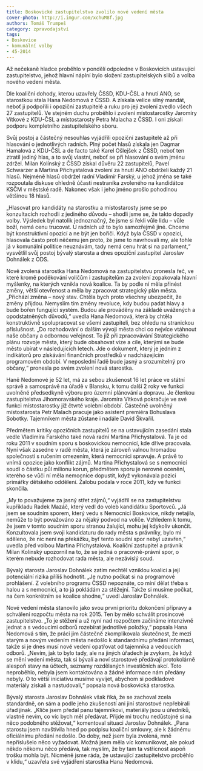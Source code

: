 ```yaml
---
title: Boskovické zastupitelstvo zvolilo nové vedení města
cover-photo: http://i.imgur.com/xchuM8f.jpg
authors: Tomáš Trumpeš
category: zpravodajství
tags:
- Boskovice
- komunální volby
- 45-2014
---
```


Až nečekaně hladce proběhlo v pondělí odpoledne v Boskovicích ustavující zastupitelstvo, jehož hlavní náplní bylo složení zastupitelských slibů a volba nového vedení města.

Dle koaliční dohody, kterou uzavřely ČSSD, KDU-ČSL a hnutí ANO, se starostkou stala Hana Nedomová z ČSSD. A získala velice silný mandát, neboť ji podpořili i opoziční zastupitelé a ruku pro její zvolení zvedlo všech 27 zastupitelů. Ve stejném duchu proběhlo i zvolení místostarostky Jaromíry Vítkové z KDU-ČSL a místostarosty Petra Malacha z ČSSD. I oni získali podporu kompletního zastupitelského sboru.

Svůj postoj a částečný nesouhlas vyjádřili opoziční zastupitelé až při hlasování o jednotlivých radních. Plný počet hlasů získala jen Dagmar Hamalová z KDU-ČSL a de facto také Karel Ošlejšek z ČSSD, neboť ten ztratil jediný hlas, a to svůj vlastní, neboť se při hlasování o svém jménu zdržel. Milan Kolínský z ČSSD získal důvěru 22 zastupitelů, Pavel Schwarzer a Martina Přichystalová zvolení za hnutí ANO obdrželi každý 21 hlasů. Nejméně hlasů obdržel radní Vladimír Farský, u jehož jména se také rozpoutala diskuse ohledně účasti nestraníka zvoleného na kandidátce KSČM v městské radě. Nakonec však i jeho jméno prošlo pohodlnou většinou 18 hlasů.

„Hlasovat pro kandidáty na starostku a místostarosty jsme se po konzultacích rozhodli z jediného důvodu – shodli jsme se, že takto dopadly volby. Výsledek byl natolik jednoznačný, že jsme si řekli vůle lidu – vůle boží, nemá cenu trucovat. U radních už to bylo samozřejmě jiné. Chceme být konstruktivní opozicí a ne být jen bořiči. Když byla ČSSD v opozici, hlasovala často proti něčemu jen proto, že jsme to navrhovali my, ale tohle já v komunální politice neuznávám, tady nemá cenu hrát si na parlament,“ vysvětlil svůj postoj bývalý starosta a dnes opoziční zastupitel Jaroslav Dohnálek z ODS.

Nově zvolená starostka Hana Nedomová na zastupitelstvu pronesla řeč, ve které kromě poděkování voličům i zastupitelům za zvolení zopakovala hlavní myšlenky, na kterých vznikla nová koalice. Ta by podle ní měla přinést změny, větší otevřenost a měla by zpracovat strategický plán města. „Přichází změna – nový stav. Chtěla bych proto všechny ubezpečit, že změny přijdou. Nemyslím tím změny revoluce, kdy budou padat hlavy a bude bořen fungující systém. Budou ale prováděny na základě uvážených a opodstatněných důvodů,“ uvedla Hana Nedomová, která by chtěla konstruktivně spolupracovat se všemi zastupiteli, bez ohledu na stranickou příslušnost. „Do rozhodování o dalším vývoji města chci co nejvíce vtáhnout naše občany a odbornou veřejnost. To již při zpracovávání Strategického plánu rozvoje města, který bude obsahovat vize a cíle, kterými se bude město ubírat v následujících letech. Jde o dokument, který je jedním z indikátorů pro získávání finančních prostředků v nadcházejícím programovém období. V neposlední řadě bude jasný a srozumitelný pro občany,“ pronesla po svém zvolení nová starostka. 

Haně Nedomové je 52 let, má za sebou zkušenost 16 let práce ve státní správě a samosprávě na úřadě v Blansku, k tomu další 2 roky ve funkci uvolněné předsedkyně výboru pro územní plánování a dopravu. Je členkou zastupitelstva Jihomoravského kraje. Jaromíra Vítková pokračuje ve své funkci místostarostky již čtvrté volební období. Částečně uvolněný místostarosta Petr Malach pracuje jako asistent premiéra Bohuslava Sobotky. Tajemníkem města zůstane i nadále David Škvařil.

Předmětem kritiky opozičních zastupitelů se na ustavujícím zasedání stala vedle Vladimíra Farského také nová radní Martina Přichystalová. Ta je od roku 2011 v soudním sporu s boskovickou nemocnicí, kde dříve pracovala. Nyní však zasedne v radě města, která je zároveň valnou hromadou společnosti s ručením omezením, která nemocnici spravuje. A právě to vnímá opozice jako konflikt zájmů. Martina Přichystalová se s nemocnicí soudí o částku půl milionu korun, předmětem sporu je nerovné ocenění, kterého se vůči ní měla nemocnice dopustit, když vykonávala pozici primářky dětského oddělení. Žalobu podala v roce 2011, kdy ve funkci skončila. 

„My to považujeme za jasný střet zájmů,“ vyjádřil se na zastupitelstvu kupříkladu Radek Mazáč, který vedl do voleb kandidátku Sportovců. „Já jsem se soudním sporem, který vedu s Nemocnicí Boskovice, nikdy netajila, nemůže to být považováno za nějaký podvod na voliče. Vzhledem k tomu, že jsem v tomto soudním sporu stranou žalující, mohu jej kdykoliv ukončit. Konzultovala jsem svoji kandidaturu do rady města s právníky, bylo mi sděleno, že nic není na překážku, byť tento soudní spor nebyl uzavřen,“ uvedla před volbou Martina Přichystalová. Koaliční zastupitel a právník Milan Kolínský upozornil na to, že se jedná o pracovně-právní spor, o kterém nebude rozhodovat rada města, ale nezávislý soud.

Bývalý starosta Jaroslav Dohnálek zatím nechtěl vzniklou koalici a její potenciální rizika příliš hodnotit. „Je nutno počkat si na programové prohlášení. Z volebního programu ČSSD nepoznáte, co míní dělat třeba s halou a s nemocnicí, a to já pokládám za stěžejní. Takže si musíme počkat, na čem konkrétním se koalice shodne,“ uvedl Jaroslav Dohnálek.

Nové vedení města stanovilo jako svou první prioritu dokončení přípravy a schválení rozpočtu města na rok 2015. Ten by mělo schválit prosincové zastupitelstvo. „To je stěžení a už nyní nad rozpočtem začínáme intenzivně jednat a s vedoucími odborů rozebírat jednotlivé položky,“ popsala Hana Nedomová s tím, že práci jim částečně zkomplikovala skutečnost, že mezi starým a novým vedením města nedošlo k standardnímu předání informací, takže si je dnes musí nové vedení opatřovat od tajemníka a vedoucích odborů. „Nevím, jak to bylo tady, ale na jiných úřadech je zvykem, že když se mění vedení města, tak si bývalí a noví starostové předávají protokolárně alespoň stavy na účtech, seznamy rozdělaných investičních akcí. Toto neproběhlo, nebyla jsem kontaktována a žádné informace nám předány nebyly. O to větší iniciativu musíme vyvíjet, abychom si podkladové materiály získali a nastudovali,“ popsala nová boskovická starostka.

Bývalý starosta Jaroslav Dohnálek však říká, že se zachoval zcela standardně, on sám a podle jeho zkušeností ani jiní starostové nepřebírali úřad jinak. „Klíče jsem předal panu tajemníkovi, materiály jsou u úředníků, vlastně nevím, co víc bych měl předávat. Přijde mi trochu nedůstojné si na něco podobného stěžovat,“ komentoval situaci Jaroslav Dohnálek. „Pana starostu jsem navštívila hned po podpisu koaliční smlouvy, ale k žádnému oficiálnímu předání nedošlo. Do doby, než jsem byla zvolená, mně nepříslušelo něco vyžadovat. Možná jsem měla víc komunikovat, ale pokud někdo někomu něco předává, tak myslím, že by tam ta vstřícnost aspoň trošku mohla být. Nicméně jsme ráda, že ustavující zastupitelstvo proběhlo v klidu,“ uzavřela své vyjádření starostka Hana Nedomová.
